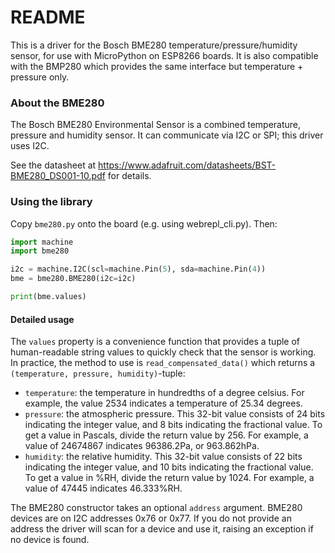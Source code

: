 # README #

This is a driver for the Bosch BME280 temperature/pressure/humidity sensor, for use with MicroPython on ESP8266 boards. It is also compatible with the BMP280 which provides the same interface but temperature + pressure only.

### About the BME280 ###

The Bosch BME280 Environmental Sensor is a combined temperature, pressure and humidity sensor. It can communicate via I2C or SPI; this driver uses I2C.

See the datasheet at https://www.adafruit.com/datasheets/BST-BME280_DS001-10.pdf for details.

### Using the library ###

Copy `bme280.py` onto the board (e.g. using webrepl_cli.py). Then:

``` python
import machine
import bme280

i2c = machine.I2C(scl=machine.Pin(5), sda=machine.Pin(4))
bme = bme280.BME280(i2c=i2c)

print(bme.values)
```

#### Detailed usage ####

The `values` property is a convenience function that provides a tuple of human-readable string values to quickly check that the sensor is working. In practice, the method to use is `read_compensated_data()` which returns a `(temperature, pressure, humidity)`-tuple:

* `temperature`:  the temperature in hundredths of a degree celsius. For example, the value 2534  indicates a temperature of 25.34 degrees.
* `pressure`: the atmospheric pressure. This 32-bit value consists of 24 bits indicating the integer value, and 8 bits indicating the fractional value. To get a value in Pascals, divide the return value by 256. For example, a value of 24674867 indicates 96386.2Pa, or 963.862hPa.
* `humidity`: the relative humidity. This 32-bit value consists of 22 bits indicating the integer value, and 10 bits indicating the fractional value. To get a value in %RH, divide the return value by 1024. For example, a value of 47445 indicates 46.333%RH.

The BME280 constructor takes an optional `address` argument. BME280 devices are
on I2C addresses 0x76 or 0x77. If you do not provide an address the driver will
scan for a device and use it, raising an exception if no device is found.
